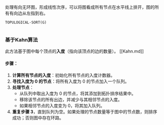 处理有向无环图，形成线性次序，可以将图看成所有节点在水平线上排开，图的所有有向边从左指到右。
```
TOPULOGICAL-SORT(G)
	
```

### 基于Kahn算法
此方法基于图中每个顶点的**入度**（指向该顶点的边的数量）。
[[Kahn.md]]
#### 步骤：

1. **计算所有节点的入度**：初始化所有节点的入度计数器。
2. **寻找入度为 0 的节点**：将所有入度为 0 的节点加入一个队列。
3. **处理节点**：
    - 从队列中取出入度为 0 的节点，将其添加到拓扑排序结果中。
    - 移除该节点的所有出边，并减少与其相邻节点的入度。
    - 如果相邻节点的入度变为 0，将其加入队列。
4. **重复步骤 3**，直到队列为空。如果处理的节点数量等于图中的节点数，则排序成功；否则图中存在环路。
